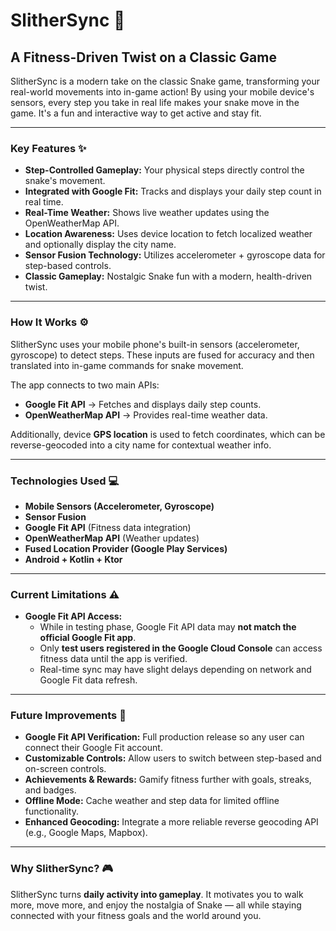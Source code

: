 # SlitherSync 🐍

## A Fitness-Driven Twist on a Classic Game  

SlitherSync is a modern take on the classic Snake game, transforming your real-world movements into in-game action! By using your mobile device's sensors, every step you take in real life makes your snake move in the game. It's a fun and interactive way to get active and stay fit.  

---

### Key Features ✨

* **Step-Controlled Gameplay:** Your physical steps directly control the snake's movement.  
* **Integrated with Google Fit:** Tracks and displays your daily step count in real time.  
* **Real-Time Weather:** Shows live weather updates using the OpenWeatherMap API.  
* **Location Awareness:** Uses device location to fetch localized weather and optionally display the city name.  
* **Sensor Fusion Technology:** Utilizes accelerometer + gyroscope data for step-based controls.  
* **Classic Gameplay:** Nostalgic Snake fun with a modern, health-driven twist.  

---

### How It Works ⚙️  

SlitherSync uses your mobile phone's built-in sensors (accelerometer, gyroscope) to detect steps. These inputs are fused for accuracy and then translated into in-game commands for snake movement.  

The app connects to two main APIs:  
* **Google Fit API** → Fetches and displays daily step counts.  
* **OpenWeatherMap API** → Provides real-time weather data.  

Additionally, device **GPS location** is used to fetch coordinates, which can be reverse-geocoded into a city name for contextual weather info.  

---

### Technologies Used 💻  

* **Mobile Sensors (Accelerometer, Gyroscope)**  
* **Sensor Fusion**  
* **Google Fit API** (Fitness data integration)  
* **OpenWeatherMap API** (Weather updates)  
* **Fused Location Provider (Google Play Services)**  
* **Android + Kotlin + Ktor**  

---

### Current Limitations ⚠️  

* **Google Fit API Access:**  
  * While in testing phase, Google Fit API data may **not match the official Google Fit app**.  
  * Only **test users registered in the Google Cloud Console** can access fitness data until the app is verified.  
  * Real-time sync may have slight delays depending on network and Google Fit data refresh.  

---

### Future Improvements 🚀  

* **Google Fit API Verification:** Full production release so any user can connect their Google Fit account.  
* **Customizable Controls:** Allow users to switch between step-based and on-screen controls.  
* **Achievements & Rewards:** Gamify fitness further with goals, streaks, and badges.  
* **Offline Mode:** Cache weather and step data for limited offline functionality.  
* **Enhanced Geocoding:** Integrate a more reliable reverse geocoding API (e.g., Google Maps, Mapbox).  

---

### Why SlitherSync? 🎮  

SlitherSync turns **daily activity into gameplay**. It motivates you to walk more, move more, and enjoy the nostalgia of Snake — all while staying connected with your fitness goals and the world around you.  
